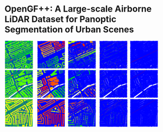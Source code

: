 # OpenGF++: A Large-scale Airborne LiDAR Dataset for Panoptic Segmentation of Urban Scenes

![Image](OpenGF2.png)
